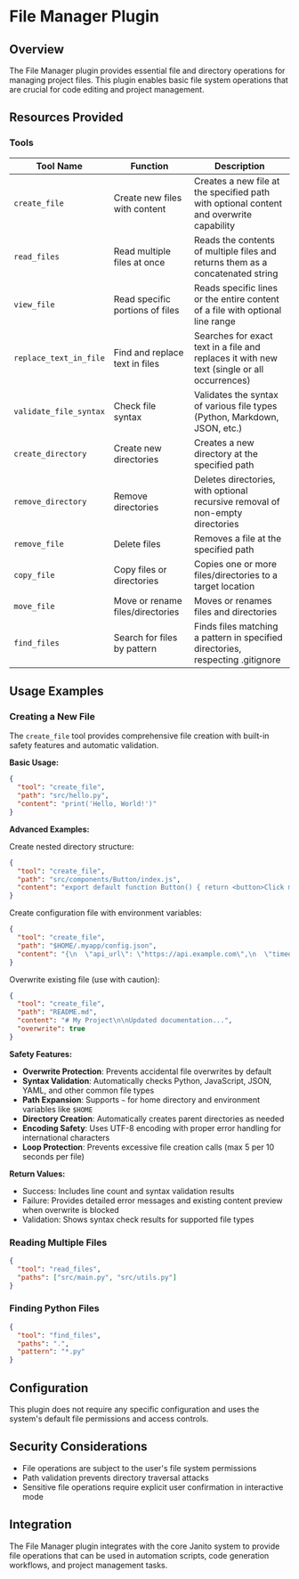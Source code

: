 # File Manager Plugin

## Overview

The File Manager plugin provides essential file and directory operations for managing project files. This plugin enables basic file system operations that are crucial for code editing and project management.

## Resources Provided

### Tools

| Tool Name | Function | Description |
|-----------|----------|-------------|
| `create_file` | Create new files with content | Creates a new file at the specified path with optional content and overwrite capability |
| `read_files` | Read multiple files at once | Reads the contents of multiple files and returns them as a concatenated string |
| `view_file` | Read specific portions of files | Reads specific lines or the entire content of a file with optional line range |
| `replace_text_in_file` | Find and replace text in files | Searches for exact text in a file and replaces it with new text (single or all occurrences) |
| `validate_file_syntax` | Check file syntax | Validates the syntax of various file types (Python, Markdown, JSON, etc.) |
| `create_directory` | Create new directories | Creates a new directory at the specified path |
| `remove_directory` | Remove directories | Deletes directories, with optional recursive removal of non-empty directories |
| `remove_file` | Delete files | Removes a file at the specified path |
| `copy_file` | Copy files or directories | Copies one or more files/directories to a target location |
| `move_file` | Move or rename files/directories | Moves or renames files and directories |
| `find_files` | Search for files by pattern | Finds files matching a pattern in specified directories, respecting .gitignore |

## Usage Examples

### Creating a New File

The `create_file` tool provides comprehensive file creation with built-in safety features and automatic validation.

**Basic Usage:**
```json
{
  "tool": "create_file",
  "path": "src/hello.py",
  "content": "print('Hello, World!')"
}
```

**Advanced Examples:**

Create nested directory structure:
```json
{
  "tool": "create_file",
  "path": "src/components/Button/index.js",
  "content": "export default function Button() { return <button>Click me</button>; }"
}
```

Create configuration file with environment variables:
```json
{
  "tool": "create_file",
  "path": "$HOME/.myapp/config.json",
  "content": "{\n  \"api_url\": \"https://api.example.com\",\n  \"timeout\": 30\n}"
}
```

Overwrite existing file (use with caution):
```json
{
  "tool": "create_file",
  "path": "README.md",
  "content": "# My Project\n\nUpdated documentation...",
  "overwrite": true
}
```

**Safety Features:**

- **Overwrite Protection**: Prevents accidental file overwrites by default
- **Syntax Validation**: Automatically checks Python, JavaScript, JSON, YAML, and other common file types
- **Path Expansion**: Supports `~` for home directory and environment variables like `$HOME`
- **Directory Creation**: Automatically creates parent directories as needed
- **Encoding Safety**: Uses UTF-8 encoding with proper error handling for international characters
- **Loop Protection**: Prevents excessive file creation calls (max 5 per 10 seconds per file)

**Return Values:**

- Success: Includes line count and syntax validation results
- Failure: Provides detailed error messages and existing content preview when overwrite is blocked
- Validation: Shows syntax check results for supported file types

### Reading Multiple Files
```json
{
  "tool": "read_files",
  "paths": ["src/main.py", "src/utils.py"]
}
```

### Finding Python Files
```json
{
  "tool": "find_files",
  "paths": ".",
  "pattern": "*.py"
}
```

## Configuration

This plugin does not require any specific configuration and uses the system's default file permissions and access controls.

## Security Considerations

- File operations are subject to the user's file system permissions
- Path validation prevents directory traversal attacks
- Sensitive file operations require explicit user confirmation in interactive mode

## Integration

The File Manager plugin integrates with the core Janito system to provide file operations that can be used in automation scripts, code generation workflows, and project management tasks.